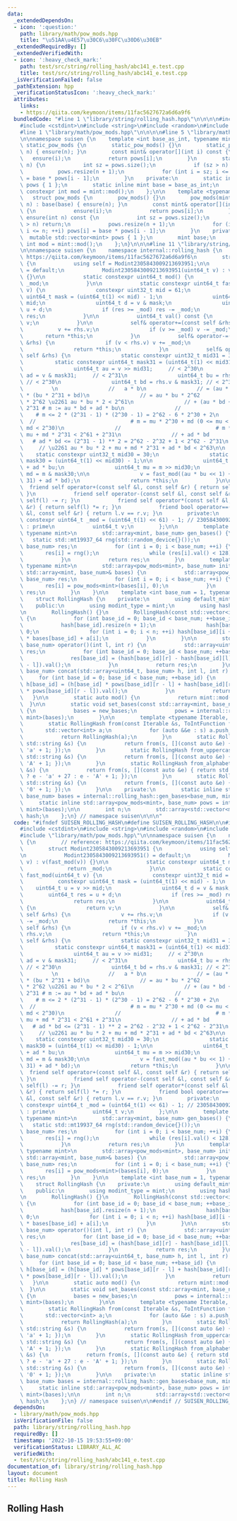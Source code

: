 ```yaml
---
data:
  _extendedDependsOn:
  - icon: ':question:'
    path: library/math/pow_mods.hpp
    title: "\u51AA\u4E57\u30C6\u30FC\u30D6\u30EB"
  _extendedRequiredBy: []
  _extendedVerifiedWith:
  - icon: ':heavy_check_mark:'
    path: test/src/string/rolling_hash/abc141_e.test.cpp
    title: test/src/string/rolling_hash/abc141_e.test.cpp
  _isVerificationFailed: false
  _pathExtension: hpp
  _verificationStatusIcon: ':heavy_check_mark:'
  attributes:
    links:
    - https://qiita.com/keymoon/items/11fac5627672a6d6a9f6
  bundledCode: "#line 1 \"library/string/rolling_hash.hpp\"\n\n\n\n#include <array>\n\
    #include <cstdint>\n#include <string>\n#include <random>\n#include <vector>\n\n\
    #line 1 \"library/math/pow_mods.hpp\"\n\n\n\n#line 5 \"library/math/pow_mods.hpp\"\
    \n\nnamespace suisen {\n    template <int base_as_int, typename mint>\n    struct\
    \ static_pow_mods {\n        static_pow_mods() {}\n        static_pow_mods(int\
    \ n) { ensure(n); }\n        const mint& operator[](int i) const {\n         \
    \   ensure(i);\n            return pows[i];\n        }\n        static void ensure(int\
    \ n) {\n            int sz = pows.size();\n            if (sz > n) return;\n \
    \           pows.resize(n + 1);\n            for (int i = sz; i <= n; ++i) pows[i]\
    \ = base * pows[i - 1];\n        }\n    private:\n        static inline std::vector<mint>\
    \ pows { 1 };\n        static inline mint base = base_as_int;\n        static\
    \ constexpr int mod = mint::mod();\n    };\n\n    template <typename mint>\n \
    \   struct pow_mods {\n        pow_mods() {}\n        pow_mods(mint base, int\
    \ n) : base(base) { ensure(n); }\n        const mint& operator[](int i) const\
    \ {\n            ensure(i);\n            return pows[i];\n        }\n        void\
    \ ensure(int n) const {\n            int sz = pows.size();\n            if (sz\
    \ > n) return;\n            pows.resize(n + 1);\n            for (int i = sz;\
    \ i <= n; ++i) pows[i] = base * pows[i - 1];\n        }\n    private:\n      \
    \  mutable std::vector<mint> pows { 1 };\n        mint base;\n        static constexpr\
    \ int mod = mint::mod();\n    };\n}\n\n\n#line 11 \"library/string/rolling_hash.hpp\"\
    \n\nnamespace suisen {\n    namespace internal::rolling_hash {\n        // reference:\
    \ https://qiita.com/keymoon/items/11fac5627672a6d6a9f6\n        struct Modint2305843009213693951\
    \ {\n            using self = Modint2305843009213693951;\n\n            Modint2305843009213693951()\
    \ = default;\n            Modint2305843009213693951(uint64_t v) : v(fast_mod(v))\
    \ {}\n\n            static constexpr uint64_t mod() {\n                return\
    \ _mod;\n            }\n\n            static constexpr uint64_t fast_mod(uint64_t\
    \ v) {\n                constexpr uint32_t mid = 61;\n                constexpr\
    \ uint64_t mask = (uint64_t(1) << mid) - 1;\n                uint64_t u = v >>\
    \ mid;\n                uint64_t d = v & mask;\n                uint64_t res =\
    \ u + d;\n                if (res >= _mod) res -= _mod;\n                return\
    \ res;\n            }\n\n            uint64_t val() const {\n                return\
    \ v;\n            }\n\n            self& operator+=(const self &rhs) {\n     \
    \           v += rhs.v;\n                if (v >= _mod) v -= _mod;\n         \
    \       return *this;\n            }\n            self& operator-=(const self\
    \ &rhs) {\n                if (v < rhs.v) v += _mod;\n                v -= rhs.v;\n\
    \                return *this;\n            }\n            self& operator*=(const\
    \ self &rhs) {\n                static constexpr uint32_t mid31 = 31;\n      \
    \          static constexpr uint64_t mask31 = (uint64_t(1) << mid31) - 1;\n\n\
    \                uint64_t au = v >> mid31;     // < 2^30\n                uint64_t\
    \ ad = v & mask31;     // < 2^31\n                uint64_t bu = rhs.v >> mid31;\
    \ // < 2^30\n                uint64_t bd = rhs.v & mask31; // < 2^31\n       \
    \         \n                //   a * b\n                // = (au * 2^31 + ad)\
    \ * (bu * 2^31 + bd)\n                // = au * bu * 2^62             # au * bu\
    \ * 2^62 \u2261 au * bu * 2 < 2^61\n                // + (au * bd + ad * bu) *\
    \ 2^31 # m := au * bd + ad * bu\n                //                          \
    \    # m <= 2 * (2^31 - 1) * (2^30 - 1) = 2^62 - 6 * 2^30 + 2\n              \
    \  //                              # m = mu * 2^30 + md (0 <= mu < 2^32, 0 <=\
    \ md < 2^30)\n                //                              # m * 2^31 \u2261\
    \ mu + md * 2^31 < 2^61 + 2^31\n                // + ad * bd                 \
    \   # ad * bd <= (2^31 - 1) ** 2 = 2^62 - 2^32 + 1 < 2^62 - 2^31\n           \
    \     // \u2261 au * bu * 2 + mu + md * 2^31 + ad * bd < 2^63\n\n            \
    \    static constexpr uint32_t mid30 = 30;\n                static constexpr uint64_t\
    \ mask30 = (uint64_t(1) << mid30) - 1;\n\n                uint64_t m = au * bd\
    \ + ad * bu;\n                uint64_t mu = m >> mid30;\n                uint64_t\
    \ md = m & mask30;\n\n                v = fast_mod((au * bu << 1) + mu + (md <<\
    \ 31) + ad * bd);\n                return *this;\n            }\n\n          \
    \  friend self operator+(const self &l, const self &r) { return self(l) += r;\
    \ }\n            friend self operator-(const self &l, const self &r) { return\
    \ self(l) -= r; }\n            friend self operator*(const self &l, const self\
    \ &r) { return self(l) *= r; }\n            friend bool operator==(const self\
    \ &l, const self &r) { return l.v == r.v; }\n        private:\n            static\
    \ constexpr uint64_t _mod = (uint64_t(1) << 61) - 1; // 2305843009213693951UL\
    \ : prime\n            uint64_t v;\n        };\n\n        template <int base_num,\
    \ typename mint>\n        std::array<mint, base_num> gen_bases() {\n         \
    \   static std::mt19937_64 rng(std::random_device{}());\n            std::array<mint,\
    \ base_num> res;\n            for (int i = 0; i < base_num; ++i) {\n         \
    \       res[i] = rng();\n                while (res[i].val() < 128) res[i] = rng();\n\
    \            }\n            return res;\n        }\n        template <int base_num,\
    \ typename mint>\n        std::array<pow_mods<mint>, base_num> init_pows(const\
    \ std::array<mint, base_num>& bases) {\n            std::array<pow_mods<mint>,\
    \ base_num> res;\n            for (int i = 0; i < base_num; ++i) {\n         \
    \       res[i] = pow_mods<mint>(bases[i], 0);\n            }\n            return\
    \ res;\n        }\n    }\n\n    template <int base_num = 1, typename mint = internal::rolling_hash::Modint2305843009213693951>\n\
    \    struct RollingHash {\n    private:\n        using default_mint = internal::rolling_hash::Modint2305843009213693951;\n\
    \    public:\n        using modint_type = mint;\n        using hash_type = decltype(mint::mod());\n\
    \n        RollingHash() {}\n        RollingHash(const std::vector<int> &a) : n(a.size())\
    \ {\n            for (int base_id = 0; base_id < base_num; ++base_id) {\n    \
    \            hash[base_id].resize(n + 1);\n                hash[base_id][0] =\
    \ 0;\n                for (int i = 0; i < n; ++i) hash[base_id][i + 1] = hash[base_id][i]\
    \ * bases[base_id] + a[i];\n            }\n        }\n\n        std::array<uint64_t,\
    \ base_num> operator()(int l, int r) {\n            std::array<uint64_t, base_num>\
    \ res;\n            for (int base_id = 0; base_id < base_num; ++base_id) {\n \
    \               res[base_id] = (hash[base_id][r] - hash[base_id][l] * pows[base_id][r\
    \ - l]).val();\n            }\n            return res;\n        }\n\n        std::array<uint64_t,\
    \ base_num> concat(std::array<uint64_t, base_num> h, int l, int r) {\n       \
    \     for (int base_id = 0; base_id < base_num; ++base_id) {\n               \
    \ h[base_id] = (h[base_id] * pows[base_id][r - l] + hash[base_id][r] - hash[base_id][l]\
    \ * pows[base_id][r - l]).val();\n            }\n            return h;\n     \
    \   }\n\n        static auto mod() {\n            return mint::mod();\n      \
    \  }\n\n        static void set_bases(const std::array<mint, base_num> &new_bases)\
    \ {\n            bases = new_bases;\n            pows = internal::rolling_hash::init_pows<base_num,\
    \ mint>(bases);\n        }\n\n        template <typename Iterable, typename ToIntFunction>\n\
    \        static RollingHash from(const Iterable &s, ToIntFunction f) {\n     \
    \       std::vector<int> a;\n            for (auto &&e : s) a.push_back(f(e));\n\
    \            return RollingHash(a);\n        }\n        static RollingHash from_lowercase_alphabet(const\
    \ std::string &s) {\n            return from(s, [](const auto &e) { return e -\
    \ 'a' + 1; });\n        }\n        static RollingHash from_uppercase_alphabet(const\
    \ std::string &s) {\n            return from(s, [](const auto &e) { return e -\
    \ 'A' + 1; });\n        }\n        static RollingHash from_alphabet(const std::string\
    \ &s) {\n            return from(s, [](const auto &e) { return std::islower(e)\
    \ ? e - 'a' + 27 : e - 'A' + 1; });\n        }\n        static RollingHash from_digit(const\
    \ std::string &s) {\n            return from(s, [](const auto &e) { return e -\
    \ '0' + 1; });\n        }\n\n    private:\n        static inline std::array<mint,\
    \ base_num> bases = internal::rolling_hash::gen_bases<base_num, mint>();\n   \
    \     static inline std::array<pow_mods<mint>, base_num> pows = internal::rolling_hash::init_pows<base_num,\
    \ mint>(bases);\n\n        int n;\n        std::array<std::vector<mint>, base_num>\
    \ hash;\n    };\n} // namespace suisen\n\n\n"
  code: "#ifndef SUISEN_ROLLING_HASH\n#define SUISEN_ROLLING_HASH\n\n#include <array>\n\
    #include <cstdint>\n#include <string>\n#include <random>\n#include <vector>\n\n\
    #include \"library/math/pow_mods.hpp\"\n\nnamespace suisen {\n    namespace internal::rolling_hash\
    \ {\n        // reference: https://qiita.com/keymoon/items/11fac5627672a6d6a9f6\n\
    \        struct Modint2305843009213693951 {\n            using self = Modint2305843009213693951;\n\
    \n            Modint2305843009213693951() = default;\n            Modint2305843009213693951(uint64_t\
    \ v) : v(fast_mod(v)) {}\n\n            static constexpr uint64_t mod() {\n  \
    \              return _mod;\n            }\n\n            static constexpr uint64_t\
    \ fast_mod(uint64_t v) {\n                constexpr uint32_t mid = 61;\n     \
    \           constexpr uint64_t mask = (uint64_t(1) << mid) - 1;\n            \
    \    uint64_t u = v >> mid;\n                uint64_t d = v & mask;\n        \
    \        uint64_t res = u + d;\n                if (res >= _mod) res -= _mod;\n\
    \                return res;\n            }\n\n            uint64_t val() const\
    \ {\n                return v;\n            }\n\n            self& operator+=(const\
    \ self &rhs) {\n                v += rhs.v;\n                if (v >= _mod) v\
    \ -= _mod;\n                return *this;\n            }\n            self& operator-=(const\
    \ self &rhs) {\n                if (v < rhs.v) v += _mod;\n                v -=\
    \ rhs.v;\n                return *this;\n            }\n            self& operator*=(const\
    \ self &rhs) {\n                static constexpr uint32_t mid31 = 31;\n      \
    \          static constexpr uint64_t mask31 = (uint64_t(1) << mid31) - 1;\n\n\
    \                uint64_t au = v >> mid31;     // < 2^30\n                uint64_t\
    \ ad = v & mask31;     // < 2^31\n                uint64_t bu = rhs.v >> mid31;\
    \ // < 2^30\n                uint64_t bd = rhs.v & mask31; // < 2^31\n       \
    \         \n                //   a * b\n                // = (au * 2^31 + ad)\
    \ * (bu * 2^31 + bd)\n                // = au * bu * 2^62             # au * bu\
    \ * 2^62 \u2261 au * bu * 2 < 2^61\n                // + (au * bd + ad * bu) *\
    \ 2^31 # m := au * bd + ad * bu\n                //                          \
    \    # m <= 2 * (2^31 - 1) * (2^30 - 1) = 2^62 - 6 * 2^30 + 2\n              \
    \  //                              # m = mu * 2^30 + md (0 <= mu < 2^32, 0 <=\
    \ md < 2^30)\n                //                              # m * 2^31 \u2261\
    \ mu + md * 2^31 < 2^61 + 2^31\n                // + ad * bd                 \
    \   # ad * bd <= (2^31 - 1) ** 2 = 2^62 - 2^32 + 1 < 2^62 - 2^31\n           \
    \     // \u2261 au * bu * 2 + mu + md * 2^31 + ad * bd < 2^63\n\n            \
    \    static constexpr uint32_t mid30 = 30;\n                static constexpr uint64_t\
    \ mask30 = (uint64_t(1) << mid30) - 1;\n\n                uint64_t m = au * bd\
    \ + ad * bu;\n                uint64_t mu = m >> mid30;\n                uint64_t\
    \ md = m & mask30;\n\n                v = fast_mod((au * bu << 1) + mu + (md <<\
    \ 31) + ad * bd);\n                return *this;\n            }\n\n          \
    \  friend self operator+(const self &l, const self &r) { return self(l) += r;\
    \ }\n            friend self operator-(const self &l, const self &r) { return\
    \ self(l) -= r; }\n            friend self operator*(const self &l, const self\
    \ &r) { return self(l) *= r; }\n            friend bool operator==(const self\
    \ &l, const self &r) { return l.v == r.v; }\n        private:\n            static\
    \ constexpr uint64_t _mod = (uint64_t(1) << 61) - 1; // 2305843009213693951UL\
    \ : prime\n            uint64_t v;\n        };\n\n        template <int base_num,\
    \ typename mint>\n        std::array<mint, base_num> gen_bases() {\n         \
    \   static std::mt19937_64 rng(std::random_device{}());\n            std::array<mint,\
    \ base_num> res;\n            for (int i = 0; i < base_num; ++i) {\n         \
    \       res[i] = rng();\n                while (res[i].val() < 128) res[i] = rng();\n\
    \            }\n            return res;\n        }\n        template <int base_num,\
    \ typename mint>\n        std::array<pow_mods<mint>, base_num> init_pows(const\
    \ std::array<mint, base_num>& bases) {\n            std::array<pow_mods<mint>,\
    \ base_num> res;\n            for (int i = 0; i < base_num; ++i) {\n         \
    \       res[i] = pow_mods<mint>(bases[i], 0);\n            }\n            return\
    \ res;\n        }\n    }\n\n    template <int base_num = 1, typename mint = internal::rolling_hash::Modint2305843009213693951>\n\
    \    struct RollingHash {\n    private:\n        using default_mint = internal::rolling_hash::Modint2305843009213693951;\n\
    \    public:\n        using modint_type = mint;\n        using hash_type = decltype(mint::mod());\n\
    \n        RollingHash() {}\n        RollingHash(const std::vector<int> &a) : n(a.size())\
    \ {\n            for (int base_id = 0; base_id < base_num; ++base_id) {\n    \
    \            hash[base_id].resize(n + 1);\n                hash[base_id][0] =\
    \ 0;\n                for (int i = 0; i < n; ++i) hash[base_id][i + 1] = hash[base_id][i]\
    \ * bases[base_id] + a[i];\n            }\n        }\n\n        std::array<uint64_t,\
    \ base_num> operator()(int l, int r) {\n            std::array<uint64_t, base_num>\
    \ res;\n            for (int base_id = 0; base_id < base_num; ++base_id) {\n \
    \               res[base_id] = (hash[base_id][r] - hash[base_id][l] * pows[base_id][r\
    \ - l]).val();\n            }\n            return res;\n        }\n\n        std::array<uint64_t,\
    \ base_num> concat(std::array<uint64_t, base_num> h, int l, int r) {\n       \
    \     for (int base_id = 0; base_id < base_num; ++base_id) {\n               \
    \ h[base_id] = (h[base_id] * pows[base_id][r - l] + hash[base_id][r] - hash[base_id][l]\
    \ * pows[base_id][r - l]).val();\n            }\n            return h;\n     \
    \   }\n\n        static auto mod() {\n            return mint::mod();\n      \
    \  }\n\n        static void set_bases(const std::array<mint, base_num> &new_bases)\
    \ {\n            bases = new_bases;\n            pows = internal::rolling_hash::init_pows<base_num,\
    \ mint>(bases);\n        }\n\n        template <typename Iterable, typename ToIntFunction>\n\
    \        static RollingHash from(const Iterable &s, ToIntFunction f) {\n     \
    \       std::vector<int> a;\n            for (auto &&e : s) a.push_back(f(e));\n\
    \            return RollingHash(a);\n        }\n        static RollingHash from_lowercase_alphabet(const\
    \ std::string &s) {\n            return from(s, [](const auto &e) { return e -\
    \ 'a' + 1; });\n        }\n        static RollingHash from_uppercase_alphabet(const\
    \ std::string &s) {\n            return from(s, [](const auto &e) { return e -\
    \ 'A' + 1; });\n        }\n        static RollingHash from_alphabet(const std::string\
    \ &s) {\n            return from(s, [](const auto &e) { return std::islower(e)\
    \ ? e - 'a' + 27 : e - 'A' + 1; });\n        }\n        static RollingHash from_digit(const\
    \ std::string &s) {\n            return from(s, [](const auto &e) { return e -\
    \ '0' + 1; });\n        }\n\n    private:\n        static inline std::array<mint,\
    \ base_num> bases = internal::rolling_hash::gen_bases<base_num, mint>();\n   \
    \     static inline std::array<pow_mods<mint>, base_num> pows = internal::rolling_hash::init_pows<base_num,\
    \ mint>(bases);\n\n        int n;\n        std::array<std::vector<mint>, base_num>\
    \ hash;\n    };\n} // namespace suisen\n\n#endif // SUISEN_ROLLING_HASH\n"
  dependsOn:
  - library/math/pow_mods.hpp
  isVerificationFile: false
  path: library/string/rolling_hash.hpp
  requiredBy: []
  timestamp: '2022-10-15 19:53:55+09:00'
  verificationStatus: LIBRARY_ALL_AC
  verifiedWith:
  - test/src/string/rolling_hash/abc141_e.test.cpp
documentation_of: library/string/rolling_hash.hpp
layout: document
title: Rolling Hash
---
```

## Rolling Hash